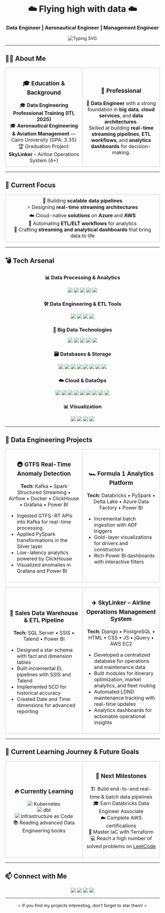 <h1 align="center">☁️ Flying high with data ☁️</h1>
<h3 align="center">Data Engineer | Aeronautical Engineer | Management Engineer</h3>

<p align="center">
  <img src="https://readme-typing-svg.herokuapp.com?color=36BCF7&center=true&vCenter=true&size=24&lines=Data+Engineer;Big+Data+Enthusiast;Cloud+Native+Pipelines;Real-time+Streaming;ETL+Automation&pause=1000" alt="Typing SVG" />
</p>

---

<h2 align="left">🧑‍💻 About Me</h2>

<table>
  <tr>
    <td align="center" width="50%" style="border: 1px solid #ccc; padding: 10px;">
      <h3>🎓 Education & Background</h3>
      🎓 <b>Data Engineering Professional Training (ITI, 2025)</b><br>
      🎓 <b>Aeronautical Engineering & Aviation Management</b> — Cairo University (GPA: 3.35)<br>
      🏆 Graduation Project: <b>SkyLinker</b> – Airline Operations System (A+)
    </td>
    <td align="center" width="50%" style="border: 1px solid #ccc; padding: 10px;">
      <h3>🌟 Professional</h3>
      🚀 <b>Data Engineer</b> with a strong foundation in <b>big data</b>, <b>cloud services</b>, and <b>data architectures</b>.<br>
      Skilled at building <b>real-time streaming pipelines</b>, <b>ETL workflows</b>, and <b>analytics dashboards</b> for decision-making.
    </td>
  </tr>
</table>

---

<h2 align="left">🎯 Current Focus</h2>

<table align="center">
  <tr>
    <td align="center" style="border: 1px solid #ccc; padding: 10px;">
      🚀 Building <b>scalable data pipelines</b><br>
      ⚡ Designing <b>real-time streaming architectures</b><br>
      ☁️ Cloud-native <b>solutions</b> on <b>Azure</b> and <b>AWS</b><br>
      🔄 Automating <b>ETL/ELT workflows</b> for analytics<br>
      🎨 Crafting <b>streaming and analytical dashboards</b> that bring data to life
    </td>
  </tr>
</table>

---

<h2 align="left">💣 Tech Arsenal</h2>

<div align="center">

<h3>📊 Data Processing & Analytics</h3>
<img src="https://img.shields.io/badge/-Python-3776AB?logo=python&logoColor=white"/>
<img src="https://img.shields.io/badge/-Pandas-150458?logo=pandas&logoColor=white"/>
<img src="https://img.shields.io/badge/-NumPy-013243?logo=numpy&logoColor=white"/>
<img src="https://img.shields.io/badge/-PySpark-FDEE21?logo=apachespark&logoColor=black"/>
<img src="https://img.shields.io/badge/-SQL-003B57?logo=postgresql&logoColor=white"/>

<h3>🛠️ Data Engineering & ETL Tools</h3>
<img src="https://img.shields.io/badge/-SSIS-CC2927?logo=microsoftsqlserver&logoColor=white"/>
<img src="https://img.shields.io/badge/-SSAS-CC2927?logo=microsoftsqlserver&logoColor=white"/>
<img src="https://img.shields.io/badge/-Talend-F80000?logo=talend&logoColor=white"/>
<img src="https://img.shields.io/badge/-dbt-FD5438?logo=dbt&logoColor=white"/>

<h3>🌊 Big Data Technologies</h3>
<img src="https://img.shields.io/badge/-Kafka-231F20?logo=apachekafka&logoColor=white"/>
<img src="https://img.shields.io/badge/-Spark%20Streaming-FF5A1F?logo=apachespark&logoColor=white"/>
<img src="https://img.shields.io/badge/-Hadoop-FFB400?logo=apachehadoop&logoColor=black"/>
<img src="https://img.shields.io/badge/-Hive-FDEE21?logo=apachehive&logoColor=black"/>
<img src="https://img.shields.io/badge/-Delta%20Lake-00B2FF?logo=deltalake&logoColor=white"/>

<h3>🗃 Databases & Storage</h3>
<img src="https://img.shields.io/badge/-PostgreSQL-336791?logo=postgresql&logoColor=white"/>
<img src="https://img.shields.io/badge/-MSSQL%20Server-CC2927?logo=microsoftsqlserver&logoColor=white"/>
<img src="https://img.shields.io/badge/-MySQL-4479A1?logo=mysql&logoColor=white"/>
<img src="https://img.shields.io/badge/-MongoDB-47A248?logo=mongodb&logoColor=white"/>
<img src="https://img.shields.io/badge/-ClickHouse-FFCC00?logo=clickhouse&logoColor=black"/>
<img src="https://img.shields.io/badge/-MinIO-C72E49?logo=minio&logoColor=white"/>
<img src="https://img.shields.io/badge/-AWS%20S3-569A31?logo=amazons3&logoColor=white"/>
<img src="https://img.shields.io/badge/-Azure%20Data%20Lake-0078D4?logo=microsoftazure&logoColor=white"/>

<h3>☁️ Cloud & DataOps</h3>
<img src="https://img.shields.io/badge/-Azure-0089D6?logo=microsoftazure&logoColor=white"/>
<img src="https://img.shields.io/badge/-AWS-232F3E?logo=amazonaws&logoColor=white"/>
<img src="https://img.shields.io/badge/-Docker-2496ED?logo=docker&logoColor=white"/>
<img src="https://img.shields.io/badge/-Linux-FCC624?logo=linux&logoColor=black"/>
<img src="https://img.shields.io/badge/-Git-F05032?logo=git&logoColor=white"/>
<img src="https://img.shields.io/badge/-Databricks-FF3621?logo=databricks&logoColor=white"/>
<img src="https://img.shields.io/badge/-Airflow-017CEE?logo=apacheairflow&logoColor=white"/>
<img src="https://img.shields.io/badge/-Kubernetes-326CE5?logo=kubernetes&logoColor=white"/>
<img src="https://img.shields.io/badge/-Terraform-7B42BC?logo=terraform&logoColor=white"/>

<h3>📊 Visualization</h3>
<img src="https://img.shields.io/badge/-Power%20BI-F2C811?logo=powerbi&logoColor=black"/>
<img src="https://img.shields.io/badge/-Grafana-F46800?logo=grafana&logoColor=white"/>
<img src="https://img.shields.io/badge/-Matplotlib-3776AB?logo=python&logoColor=white"/>
<img src="https://img.shields.io/badge/-Metabase-509EE3?logo=metabase&logoColor=white"/>

</div>

---

<h2 align="left">🚀 Data Engineering Projects</h2>

<table>
  <tr>
    <td width="50%" align="center" style="border: 1px solid #ccc; padding: 10px;">
      <h3>🚇 GTFS Real-Time Anomaly Detection</h3>
      <p><b>Tech:</b> Kafka • Spark Structured Streaming • Airflow • Docker • ClickHouse • Grafana • Power BI</p>
      <ul align="left">
        <li>Ingested GTFS-RT APIs into Kafka for real-time processing</li>
        <li>Applied PySpark transformations in the Silver layer</li>
        <li>Low-latency analytics powered by ClickHouse</li>
        <li>Visualized anomalies in Grafana and Power BI</li>
      </ul>
    </td>
    <td width="50%" align="center" style="border: 1px solid #ccc; padding: 10px;">
      <h3>🏎️ Formula 1 Analytics Platform</h3>
      <p><b>Tech:</b> Databricks • PySpark • Delta Lake • Azure Data Factory • Power BI</p>
      <ul align="left">
        <li>Incremental batch ingestion with ADF triggers</li>
        <li>Gold-layer visualizations for drivers and constructors</li>
        <li>Rich Power BI dashboards with interactive filters</li>
      </ul>
    </td>
  </tr>
</table>

<table>
  <tr>
    <td width="50%" align="center" style="border: 1px solid #ccc; padding: 10px;">
      <h3>🏬 Sales Data Warehouse & ETL Pipeline</h3>
      <p><b>Tech:</b> SQL Server • SSIS • Talend • Power BI</p>
      <ul align="left">
        <li>Designed a star schema with fact and dimension tables</li>
        <li>Built incremental EL pipelines with SSIS and Talend</li>
        <li>Implemented SCD for historical accuracy</li>
        <li>Created Date and Time dimensions for advanced reporting</li>
      </ul>
    </td>
    <td width="50%" align="center" style="border: 1px solid #ccc; padding: 10px;">
      <h3>✈️ SkyLinker – Airline Operations Management System</h3>
      <p><b>Tech:</b> Django • PostgreSQL • HTML • CSS • JS • jQuery • AWS EC2</p>
      <ul align="left">
        <li>Developed a centralized database for operations and maintenance data</li>
        <li>Built modules for itinerary optimization, market analytics, and fleet routing</li>
        <li>Automated LDND maintenance tracking with real-time updates</li>
        <li>Analytics dashboards for actionable operational insights</li>
      </ul>
    </td>
  </tr>
</table>

---

<h2 align="left">🎯 Current Learning Journey & Future Goals</h2>

<table>
  <tr>
    <td width="50%" align="center" style="border: 1px solid #ccc; padding: 10px;">
      <h3>🔥 Currently Learning</h3>
      <p>
        <img src="https://img.shields.io/badge/-Kubernetes-326CE5?logo=kubernetes&logoColor=white"/> Kubernetes<br>
        <img src="https://img.shields.io/badge/-dbt-FD5438?logo=dbt&logoColor=white"/> dbt<br>
        <img src="https://img.shields.io/badge/-Terraform-7B42BC?logo=terraform&logoColor=white"/> Infrastructure as Code<br>
        📚 Reading advanced Data Engineering books
      </p>
    </td>
    <td width="50%" align="center" style="border: 1px solid #ccc; padding: 10px;">
      <h3>🎯 Next Milestones</h3>
      <p>
        🏗️ Build end-to-end real-time & batch data pipelines<br>
        🎓 Earn Databricks Data Engineer Associate<br>
        ☁️ Complete AWS certifications<br>
        🔧 Master IaC with Terraform<br>
        💻 Reach a high number of solved problems on <a href="https://leetcode.com/u/Honda03/">LeetCode</a>
      </p>
    </td>
  </tr>
</table>

---

<h2 align="left">📫 Connect with Me</h2>

<p align="center">
  <a href="https://linkedin.com/in/ho03"><img src="https://img.shields.io/badge/LinkedIn-0077B5?logo=linkedin&logoColor=white"/></a>
  <a href="https://github.com/honda003"><img src="https://img.shields.io/badge/GitHub-181717?logo=github&logoColor=white"/></a>
  <a href="mailto:mohannad.husny@gmail.com"><img src="https://img.shields.io/badge/Email-D14836?logo=gmail&logoColor=white"/></a>
  <a href="https://leetcode.com/u/Honda03/"><img src="https://img.shields.io/badge/LeetCode-FFA116?logo=leetcode&logoColor=white"/></a>
</p>

---

<p align="center">⭐ If you find my projects interesting, don’t forget to star them! ⭐</p>
